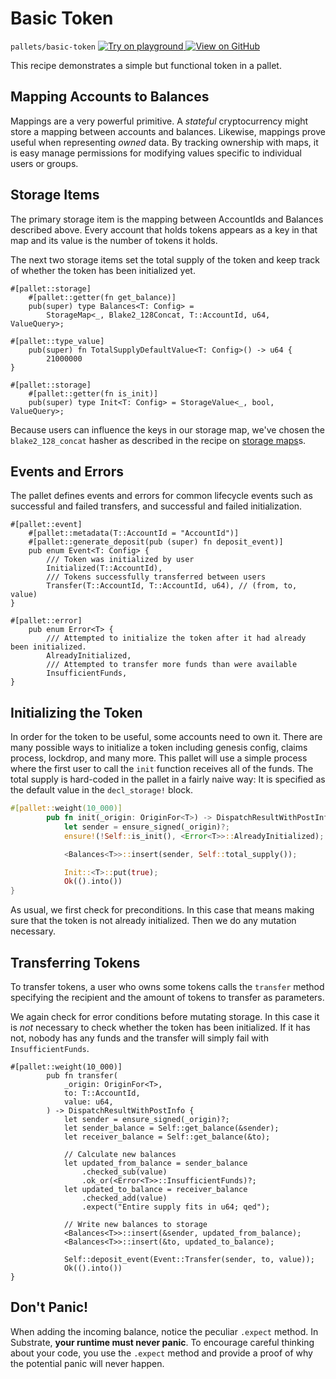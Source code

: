 # Basic Token

`pallets/basic-token`
<a target="_blank" href="https://playground.substrate.dev/?deploy=recipes&files=%2Fhome%2Fsubstrate%2Fworkspace%2Fpallets%2Fbasic-token%2Fsrc%2Flib.rs">
	<img src="https://img.shields.io/badge/Playground-Try%20it!-brightgreen?logo=Parity%20Substrate" alt ="Try on playground"/>
</a>
<a target="_blank" href="https://github.com/substrate-developer-hub/recipes/tree/master/pallets/basic-token/src/lib.rs">
	<img src="https://img.shields.io/badge/Github-View%20Code-brightgreen?logo=github" alt ="View on GitHub"/>
</a>

This recipe demonstrates a simple but functional token in a pallet.

## Mapping Accounts to Balances

Mappings are a very powerful primitive. A _stateful_ cryptocurrency might store a mapping between
accounts and balances. Likewise, mappings prove useful when representing _owned_ data. By tracking
ownership with maps, it is easy manage permissions for modifying values specific to individual users
or groups.

## Storage Items

The primary storage item is the mapping between AccountIds and Balances described above. Every
account that holds tokens appears as a key in that map and its value is the number of tokens it
holds.

The next two storage items set the total supply of the token and keep track of whether the token has
been initialized yet.

```rust, ignore
#[pallet::storage]
	#[pallet::getter(fn get_balance)]
	pub(super) type Balances<T: Config> =
		StorageMap<_, Blake2_128Concat, T::AccountId, u64, ValueQuery>;

#[pallet::type_value]
	pub(super) fn TotalSupplyDefaultValue<T: Config>() -> u64 {
		21000000
}

#[pallet::storage]
	#[pallet::getter(fn is_init)]
	pub(super) type Init<T: Config> = StorageValue<_, bool, ValueQuery>;
```

Because users can influence the keys in our storage map, we've chosen the `blake2_128_concat` hasher
as described in the recipe on [storage maps](./storage-maps.md)s.

## Events and Errors

The pallet defines events and errors for common lifecycle events such as successful and failed
transfers, and successful and failed initialization.

```rust, ignore
#[pallet::event]
	#[pallet::metadata(T::AccountId = "AccountId")]
	#[pallet::generate_deposit(pub (super) fn deposit_event)]
	pub enum Event<T: Config> {
		/// Token was initialized by user
		Initialized(T::AccountId),
		/// Tokens successfully transferred between users
		Transfer(T::AccountId, T::AccountId, u64), // (from, to, value)
}

#[pallet::error]
	pub enum Error<T> {
		/// Attempted to initialize the token after it had already been initialized.
		AlreadyInitialized,
		/// Attempted to transfer more funds than were available
		InsufficientFunds,
}
```

## Initializing the Token

In order for the token to be useful, some accounts need to own it. There are many possible ways to
initialize a token including genesis config, claims process, lockdrop, and many more. This pallet
will use a simple process where the first user to call the `init` function receives all of the
funds. The total supply is hard-coded in the pallet in a fairly naive way: It is specified as the
default value in the `decl_storage!` block.

```rust ignore
#[pallet::weight(10_000)]
		pub fn init(_origin: OriginFor<T>) -> DispatchResultWithPostInfo {
			let sender = ensure_signed(_origin)?;
			ensure!(!Self::is_init(), <Error<T>>::AlreadyInitialized);

			<Balances<T>>::insert(sender, Self::total_supply());

			Init::<T>::put(true);
			Ok(().into())
}
```

As usual, we first check for preconditions. In this case that means making sure that the token is
not already initialized. Then we do any mutation necessary.

## Transferring Tokens

To transfer tokens, a user who owns some tokens calls the `transfer` method specifying the recipient
and the amount of tokens to transfer as parameters.

We again check for error conditions before mutating storage. In this case it is _not_ necessary to
check whether the token has been initialized. If it has not, nobody has any funds and the transfer
will simply fail with `InsufficientFunds`.

```rust, ignore
#[pallet::weight(10_000)]
		pub fn transfer(
			_origin: OriginFor<T>,
			to: T::AccountId,
			value: u64,
		) -> DispatchResultWithPostInfo {
			let sender = ensure_signed(_origin)?;
			let sender_balance = Self::get_balance(&sender);
			let receiver_balance = Self::get_balance(&to);

			// Calculate new balances
			let updated_from_balance = sender_balance
				.checked_sub(value)
				.ok_or(<Error<T>>::InsufficientFunds)?;
			let updated_to_balance = receiver_balance
				.checked_add(value)
				.expect("Entire supply fits in u64; qed");

			// Write new balances to storage
			<Balances<T>>::insert(&sender, updated_from_balance);
			<Balances<T>>::insert(&to, updated_to_balance);

			Self::deposit_event(Event::Transfer(sender, to, value));
			Ok(().into())
}
```

## Don't Panic!

When adding the incoming balance, notice the peculiar `.expect` method. In Substrate, **your runtime must never panic**. To encourage careful thinking about your code, you use the `.expect`
method and provide a proof of why the potential panic will never happen.
